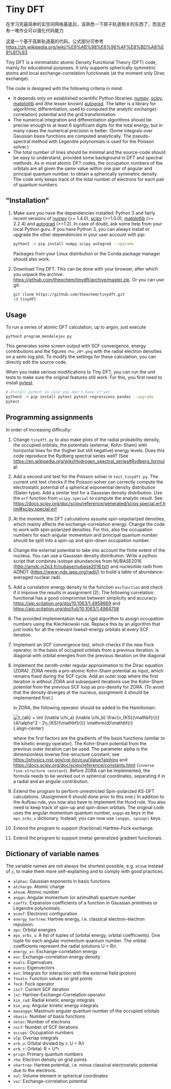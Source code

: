 # Tiny DFT

在学习完最简单的实空间网格基底后，该熟悉一下原子轨道相关的东西了，而且还有一堆作业可以强化代码能力

这是一个基于高斯轨道基的代码，公式部分可参考
<https://zh.wikipedia.org/wiki/%E9%AB%98%E6%96%AF%E8%BD%A8%E9%81%93>

Tiny DFT is a minimalistic atomic Density Functional Theory (DFT) code,
mainly for educational purposes. It only supports spherically symmetric
atoms and local exchange-correlation functionals (at the moment only
Dirac exchange).

The code is designed with the following criteria in mind:

-   It depends only on established scientific Python libraries:
    [numpy](https://www.numpy.org/), [scipy](https://www.scipy.org/),
    [matplotlib](https://matplotlib.org/) and (the lesser known)
    [autograd](https://github.com/HIPS/autograd/). The latter is a
    library for algorithmic differentiation, used to computed the
    analytic exchange(-correlation) potential and the grid
    transformation.
-   The numerical integration and differentiation algorithms should be
    precise enough to at least 6 significant digits for the total
    energy, but in many cases the numerical precision is better. (Some
    integrals over Gaussian basis functions are computed analytically.
    The pseudo-spectral method with Legendre polynomials is used for the
    Poisson solver.)
-   The total number of lines should be minimal and the source-code
    should be easy to understand, provided some background in DFT and
    spectral methods. As in most atomic DFT codes, the occupation
    numbers of the orbitals are all given the same value within one pair
    of angular and principal quantum number, to obtain a spherically
    symmetric density. The code only keeps track of the total number of
    electrons for each pair of quantum numbers.

## \"Installation\"

1)  Make sure you have the dependencies installed: Python 3 and fairly
    recent versions of [numpy](https://www.numpy.org/) (\>= 1.4.0),
    [scipy](https://www.scipy.org/) (\>=1.0.0),
    [matplotlib](https://matplotlib.org/) (\>= 2.2.4) and
    [autograd](https://github.com/HIPS/autograd/) (\>=1.2). In case of
    doubt, ask some help from your local Python guru. If you have Python
    3, you can always install or upgrade the other dependencies in your
    user account with pip:

    ``` bash
    python3 -m pip install numpy scipy autograd --upgrade
    ```

    Packages from your Linux distribution or the Conda package manager
    should also work.

2)  Download Tiny DFT. This can be done with your browser, after which
    you unpack the archive:
    <https://github.com/theochem/tinydft/archive/master.zip>. Or you can
    use git:

    ``` bash
    git clone https://github.com/theochem/tinydft.git
    cd tinydft
    ```

## Usage

To run a series of atomic DFT calculation, up to argon, just execute

``` 
python3 program_mendelejev.py
```

This generates some screen output with SCF convergence, energy
contributions and the figures `rho_z0*.png` with the radial electron
densities on a semi-log plot. To modify the settings for these
calculation, you can directly edit the source code.

When you make serious modifications to Tiny DFT, you can run the unit
tests to make sure the original features still work. For this, you first
need to install [pytest](https://pytest.org/).

``` bash
# Install pytest in case you don't have it yet.
python3 -m pip install pytest pytest-regressions pandas --upgrade
pytest
```

## Programming assignments

In order of increasing difficulty:

1)  Change `tinydft.py` to also make plots of the radial probability
    density, the occupied orbitals, the potentials (external, Kohn-Sham)
    with horizontal lines for the (higher but still negative) energy
    levels. Does this code reproduce the Rydberg spectral series well?
    (See
    <https://en.wikipedia.org/wiki/Hydrogen_spectral_series#Rydberg_formula>)

2)  Add a second unit test for the Poisson solver in `test_tinydft.py`.
    The current unit test checks if the Poisson solver can correctly
    compute the electrostatic potential of a spherical exponential
    density distribution (Slater-type). Add a similar test for a
    Gaussian density distribution. Use the `erf` function from
    `scipy.special` to compute the analytic result. See
    <https://docs.scipy.org/doc/scipy/reference/generated/scipy.special.erf.html#scipy.special.erf>

3)  At the moment, the DFT calculations assume spin-unpolarized
    densities, which mainly affects the exchange-correlation energy.
    Change the code to work with spin-polarized densities. For this,
    also the occupation numbers for each angular momentum and principal
    quantum number should be split into a spin-up and spin-down
    occupation number.

4)  Change the external potential to take into account the finite extent
    of the nucleus. You can use a Gaussian density distribution. Write a
    python script that combines isotope abundancies from NUBASE2016
    (<http://amdc.in2p3.fr/nubase/nubase2016.txt>) and nucleotide radii
    from ADNDT (<https://www-nds.iaea.org/radii/>) to build a table of
    abundance-averaged nuclear radii.

5)  Add a correlation energy density to the function `excfunction` and
    check if it improve the results in assignment (2). The following
    correlation functional has a good compromise between simplicity and
    accuracy: <https://aip.scitation.org/doi/10.1063/1.4958669> and
    <https://aip.scitation.org/doi/full/10.1063/1.4964758>

6)  The provided implementation has a rigid algorithm to assign
    occupation numbers using the Klechkowski rule. Replace this by an
    algorithm that just looks for all the relevant lowest-energy
    orbitals at every SCF iteration.

7)  Implement an SCF convergence test, which checks if the new Fock
    operator, in the basis of occupied orbitals from a previous
    iteration, is diagonal with orbital energies from the previous
    iteration on the diagonal

8)  Implement the zeroth-order regular approximation to the Dirac
    equation (ZORA). ZORA needs a pro-atomic Kohn-Sham potential as
    input, which remains fixed during the SCF cycle. Add an outer loop
    where the first iteration is without ZORA and subsequent iterations
    use the Kohn-Sham potential from the previous SCF loop as
    pro-density for ZORA. (To avoid that the density diverges at the
    nucleus, assignment 4 should be implemented first.)

    In ZORA, the following operator should be added to the Hamiltonian:

    ![t\_{ab} = \\int (\\nabla \\chi_a) (\\nabla \\chi_b) \\frac{v\_{KS}(\\mathbf{r})}{4/\\alpha\^2 - 2v\_{KS}(\\mathbf{r})} \\mathrm{d}\\mathbf{r}](zora.png){.align-center}

    where the first factors are the gradients of the basis functions
    (similar to the kinetic energy operator). The Kohn-Sham potential
    from the previous outer iteration can be used. The parameter alpha
    is the dimensionless inverse fine-structure constant, see
    <https://physics.nist.gov/cgi-bin/cuu/Value?alphinv> and
    <https://docs.scipy.org/doc/scipy/reference/constants.html>
    (`inverse fine-structure constant`). Before ZORA can be implemented,
    the formula needs to be worked out in spherical coordinates,
    separating it in a radial and an angular contribution.

9)  Extend the program to perform unrestricted Spin-polarized KS-DFT
    calculations. (Assignment 6 should done prior to this one.) In
    addition to the Aufbau rule, you now also have to implement the Hund
    rule. You also need to keep track of spin-up and spin-down orbitals.
    The original code uses the angular momentum quantum number, `angqn`
    as keys in the `eps_orbs_u` dictionary. Instead, you can now use
    `(angqn, spinqn)` keys.

10) Extend the program to support (fractional) Hartree-Fock exchange.

11) Extend the program to support (meta) generalized gradient
    functionals.

## Dictionary of variable names

The variable names are not always the shortest possible, e.g. `atnum`
instead of `z`, to make them more self-explaining and to comply with
good practices.

-   `alphas`: Gaussian exponents in basis functions
-   `atcharge`: Atomic charge
-   `atnum`: Atomic number
-   `angqn`: Angular momentum (or azimuthal) quantum number
-   `coeffs`: Expansion coefficients of a function in Gaussian
    primitives or Legendre polynomials.
-   `econf`: Electronic configuration
-   `energy_hartree`: Hartree energy, i.e. classical electron-electron
    repulsion.
-   `eps`: Orbital energies
-   `eps_orbs_u`: A list of tuples of (orbital energy, orbital
    coefficients). One tuple for each angular momentum quantum number.
    The orbital coefficients represent the radial solutions U = R/r.
-   `energy_xc`: Exchange-correlation energy
-   `exc`: Exchange-correlation energy density
-   `evals`: Eigenvalues
-   `evecs`: Eigenvectors
-   `ext`: Integrals for interaction with the external field (proton)
-   `fnvals`: Function values on grid points
-   `fock`: Fock operator
-   `iscf`: Current SCF iteration
-   `jxc`: Hartree-Exchange-Correlation operator
-   `kin_rad`: Radial kinetic energy integrals
-   `kin_ang`: Angular kinetic energy integrals
-   `maxangqn`: Maximum angular quantum number of the occupied orbitals
-   `nbasis`: Number of basis functions
-   `nelec`: Number of electrons
-   `nscf`: Number of SCF iterations
-   `occups`: Occupation numbers
-   `olp`: Overlap integrals
-   `orb_u`: Orbital divided by r: U = R/r
-   `orb_r`: Orbital: R = U\*r
-   `priqn`: Primary quantum numbers
-   `rho`: Electron density on grid points
-   `vhartree`: Hartree potential, i.e. minus classical electrostatic
    potential due to the electrons.
-   `vol`: Volume element in spherical coordinates
-   `vxc`: Exchange-correlation potential
